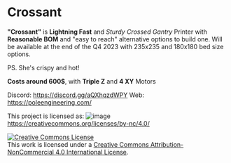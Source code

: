 # Crossant
**"Crossant"** is **Lightning Fast** and *Sturdy* *Crossed Gantry* Printer with **Reasonable BOM** and "easy to reach" alternative options to build one. Will be available at the end of the Q4 2023 with 235x235 and 180x180 bed size options. 

PS. She's crispy and hot!
 
 **Costs around 600$**, with **Triple Z** and **4 XY** Motors

Discord: https://discord.gg/aQXhqzdWPY
Web: https://poleengineering.com/

This project is licensed as:
![image](https://github.com/Pole-Engineering/Crossant/assets/53056781/04779349-c882-4f3e-9eb7-889ec14c9426)
https://creativecommons.org/licenses/by-nc/4.0/

<a rel="license" href="http://creativecommons.org/licenses/by-nc/4.0/"><img alt="Creative Commons License" style="border-width:0" src="https://i.creativecommons.org/l/by-nc/4.0/88x31.png" /></a><br />This work is licensed under a <a rel="license" href="http://creativecommons.org/licenses/by-nc/4.0/">Creative Commons Attribution-NonCommercial 4.0 International License</a>.
